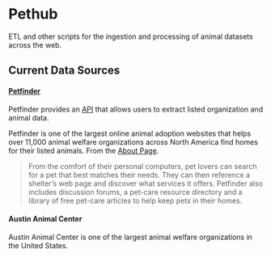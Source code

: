 # Pethub

ETL and other scripts for the ingestion and processing of animal datasets across the 
web.

## Current Data Sources

#### [Petfinder](https://www.petfinder.com/)

Petfinder provides an [API](https://www.petfinder.com/developers/v2/docs/) that allows users to extract listed 
organization and animal data.

Petfinder is one of the largest online animal adoption websites that helps over 11,000 animal 
welfare organizations across North America find homes for their listed animals. From the 
[About Page](https://www.petfinder.com/about/_).

> From the comfort of their personal computers, pet lovers can search for a pet that best matches their needs. 
> They can then reference a shelter’s web page and discover what services it offers. Petfinder also includes discussion 
> forums, a pet-care resource directory and a library of free pet-care articles to help keep pets in their homes.

#### Austin Animal Center

Austin Animal Center is one of the largest animal welfare organizations in the United States.
